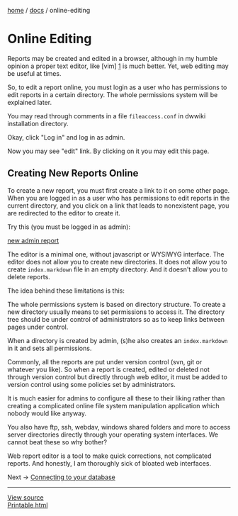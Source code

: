 [home](../) /
[docs](./) /
online-editing

Online Editing
==============

Reports may be created and edited in a browser, although
in my humble opinion a proper text editor, like [vim] [1]
is much better. Yet, web editing may be useful at times.

[1]: https://en.wikipedia.org/wiki/Vim_(text_editor)

So, to edit a report online, you must login as a user who has
permissions to edit reports in a certain directory.
The whole permissions system will be explained later.

You may read through comments in a file `fileaccess.conf` in dwwiki
installation directory.

Okay, click "Log in" and log in as admin.

Now you may see "edit" link. By clicking on it you may edit
this page.

Creating New Reports Online
---------------------------

To create a new report, you must first create a link to it
on some other page. When you are logged in as a user who
has permissions to edit reports in the current directory,
and you click on a link that leads to nonexistent page,
you are redirected to the editor to create it.

Try this (you must be logged in as admin):

[new admin report](../users/admin/new-report-1)

The editor is a minimal one, without javascript or WYSIWYG interface.
The editor does not allow you to create new directories.
It does not allow you to create `index.markdown` file in an empty
directory. And it doesn't allow you to delete reports.

The idea behind these limitations is this:

The whole permissions system is based on directory structure.
To create a new directory usually means to set permissions to access it.
The directory tree should be under control of administrators
so as to keep links between pages under control.

When a directory is created by admin, (s)he also creates an `index.markdown`
in it and sets all permissions.

Commonly, all the reports are put under version control (svn, git or whatever you like).
So when a report is created, edited or deleted not through version control
but directly through web editor, it must be added to version control
using some policies set by administrators.

It is much easier for admins to configure all these to their liking
rather than creating a complicated online file system manipulation
application which nobody would like anyway.

You also have ftp, ssh, webdav, windows shared folders and more
to access server directories directly through your operating system
interfaces. We cannot beat these so why bother?

Web report editor is a tool to make quick corrections, not
complicated reports. And honestly, I am thoroughly sick of bloated web interfaces.

Next -> [Connecting to your database](connecting-to-your-database)

-------------------------------------------------------------
[View source](online-editing.markdown)  
[Printable html](?action=printable)

